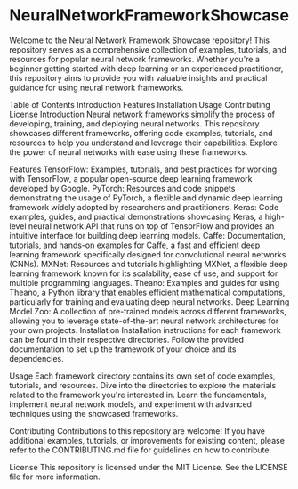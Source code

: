 # NeuralNetworkFrameworkShowcase
Welcome to the Neural Network Framework Showcase repository! This repository serves as a comprehensive collection of examples, tutorials, and resources for popular neural network frameworks. 
Whether you're a beginner getting started with deep learning or an experienced practitioner, this repository aims to provide you with valuable insights and practical guidance for using neural network frameworks.

Table of Contents
Introduction
Features
Installation
Usage
Contributing
License
Introduction
Neural network frameworks simplify the process of developing, training, and deploying neural networks. This repository showcases different frameworks, offering code examples, tutorials, and resources to help you understand and leverage their capabilities. Explore the power of neural networks with ease using these frameworks.

Features
TensorFlow: Examples, tutorials, and best practices for working with TensorFlow, a popular open-source deep learning framework developed by Google.
PyTorch: Resources and code snippets demonstrating the usage of PyTorch, a flexible and dynamic deep learning framework widely adopted by researchers and practitioners.
Keras: Code examples, guides, and practical demonstrations showcasing Keras, a high-level neural network API that runs on top of TensorFlow and provides an intuitive interface for building deep learning models.
Caffe: Documentation, tutorials, and hands-on examples for Caffe, a fast and efficient deep learning framework specifically designed for convolutional neural networks (CNNs).
MXNet: Resources and tutorials highlighting MXNet, a flexible deep learning framework known for its scalability, ease of use, and support for multiple programming languages.
Theano: Examples and guides for using Theano, a Python library that enables efficient mathematical computations, particularly for training and evaluating deep neural networks.
Deep Learning Model Zoo: A collection of pre-trained models across different frameworks, allowing you to leverage state-of-the-art neural network architectures for your own projects.
Installation
Installation instructions for each framework can be found in their respective directories. Follow the provided documentation to set up the framework of your choice and its dependencies.

Usage
Each framework directory contains its own set of code examples, tutorials, and resources. Dive into the directories to explore the materials related to the framework you're interested in. Learn the fundamentals, implement neural network models, and experiment with advanced techniques using the showcased frameworks.

Contributing
Contributions to this repository are welcome! If you have additional examples, tutorials, or improvements for existing content, please refer to the CONTRIBUTING.md file for guidelines on how to contribute.

License
This repository is licensed under the MIT License. See the LICENSE file for more information.


